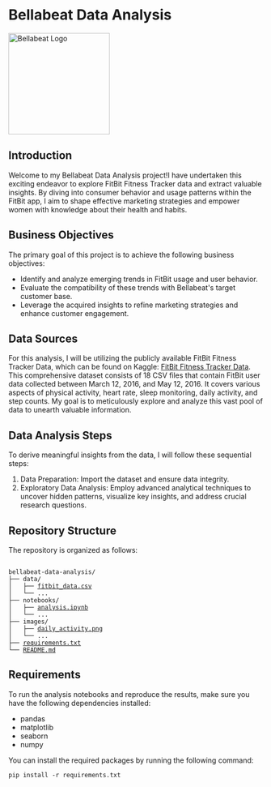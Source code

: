 <!DOCTYPE html>
<html>

<body>
  <h1>Bellabeat Data Analysis</h1>

  <img src="https://play-lh.googleusercontent.com/1DEgw7f-f8Dtp7r0lZ3qn7FfsNb_zYGWVkrAdf5ht8eDFEnRi1HX5Qk-NRTJ9cwbzUg" alt="Bellabeat Logo" height="200">

  <h2>Introduction</h2>
  <p>Welcome to my Bellabeat Data Analysis project!I have undertaken this exciting endeavor to explore FitBit Fitness Tracker data and extract valuable insights. By diving into consumer behavior and usage patterns within the FitBit app, I aim to shape effective marketing strategies and empower women with knowledge about their health and habits.</p>

  <h2>Business Objectives</h2>
  <p>The primary goal of this project is to achieve the following business objectives:</p>
  <ul>
    <li>Identify and analyze emerging trends in FitBit usage and user behavior.</li>
    <li>Evaluate the compatibility of these trends with Bellabeat's target customer base.</li>
    <li>Leverage the acquired insights to refine marketing strategies and enhance customer engagement.</li>
  </ul>

  <h2>Data Sources</h2>
  <p>For this analysis, I will be utilizing the publicly available FitBit Fitness Tracker Data, which can be found on Kaggle: <a href="https://www.kaggle.com/arashnic/fitbit">FitBit Fitness Tracker Data</a>. This comprehensive dataset consists of 18 CSV files that contain FitBit user data collected between March 12, 2016, and May 12, 2016. It covers various aspects of physical activity, heart rate, sleep monitoring, daily activity, and step counts. My goal is to meticulously explore and analyze this vast pool of data to unearth valuable information.</p>

  <h2>Data Analysis Steps</h2>
  <p>To derive meaningful insights from the data, I will follow these sequential steps:</p>
  <ol>
    <li>Data Preparation: Import the dataset and ensure data integrity.</li>
    <li>Exploratory Data Analysis: Employ advanced analytical techniques to uncover hidden patterns, visualize key insights, and address crucial research questions.</li>
  </ol>

  <h2>Repository Structure</h2>
  <p>The repository is organized as follows:</p>
  <pre><code>
bellabeat-data-analysis/
├── data/
│   ├── <a href="https://github.com/b7Meghana/Bellabeat_analysis/blob/main/dailyActivity_merged.csv">fitbit_data.csv</a>
│   └── ...
├── notebooks/
│   ├── <a href="https://github.com/b7Meghana/Bellabeat_analysis/blob/main/bellabeat-data-analysis-2.ipynb">analysis.ipynb</a>
│   └── ...
├── images/
│   ├── <a href="https://github.com/b7Meghana/Bellabeat_analysis/blob/main/Activity.png">daily_activity.png</a>
│   └── ...
├── <a href="requirements.txt">requirements.txt</a>
└── <a href="README.md">README.md</a>
</code></pre>

  <h2>Requirements</h2>
  <p>To run the analysis notebooks and reproduce the results, make sure you have the following dependencies installed:</p>
  <ul>
    <li>pandas</li>
    <li>matplotlib</li>
    <li>seaborn</li>
    <li>numpy</li>
  </ul>
  <p>You can install the required packages by running the following command:</p>
  <pre><code>pip install -r requirements.txt</code></pre>

</body>

</html>
